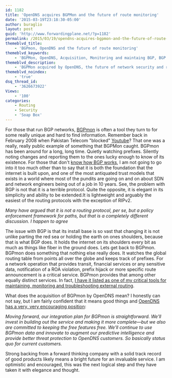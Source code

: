 ```yaml
---
id: 1182
title: 'OpenDNS acquires BGPMon and the future of route monitoring'
date: '2015-03-19T23:18:30-05:00'
author: buraglio
layout: post
guid: 'http://www.forwardingplane.net/?p=1182'
permalink: /2015/03/19/opendns-acquires-bgpmon-and-the-future-of-route-monitoring/
themeblvd_title:
    - 'BGPmon, OpenDNS and the future of route monitoring'
themeblvd_keywords:
    - 'BGPMon, OpenDNS, Acquisition, Monitoring and maintaing BGP, BGP monitoring, prefix hijack notification, buraglio, nick buraglio bgp, route monitoring.'
themeblvd_description:
    - 'BGPMon acquired by OpenDNS, the future of network security and route monitoring. '
themeblvd_noindex:
    - 'true'
dsq_thread_id:
    - '3626673922'
Views:
    - '100'
categories:
    - Routing
    - Security
    - 'Soap Box'
---
```


<p>For those that run BGP networks, <a href="http://www.bgpmon.net">BGPmon</a> is often a tool they turn to for some really unique and hard to find information. Remember back in February 2008 when Pakistan Telecom "blocked" <a href="http://www.youtube.com/buraglio">Youtube</a>? That one was a really, really public example of something that BGPMon caught. BGPmon has been around for a long, long time. Quietly watching prefixes. Silently noting changes and reporting them to the ones lucky enough to know of its existence. For those that don't <a href="http://searchtelecom.techtarget.com/feature/BGP-essentials-The-protocol-that-makes-the-Internet-work">know how BGP works</a>, I am not going to go into it too much other than to say that it is both the foundation that the internet is built upon, and one of the most antiquated trust models that exists in a world where most of the pundits are going on and on about SDN and network engineers being out of a job in 10 years. See, the problem with BGP is not that it is a terrible protocol. Quite the opposite, it is elegant in its simplicity and ability to be extended.It is lightweight and arguably the easiest of the routing protocols with the exception of RIPv2.</p>
<p><em>Many have argued that it is not a routing protocol, per se, but a policy enforcement framework for paths, but that is a completely different discussion. I happen to agree</em></p>
<p>The issue with BGP is that its install base is so vast that changing it is not unlike parting the red sea or holding the earth on ones shoulders, because that is what BGP does. It holds the internet on its shoulders every bit as much as things like fiber in the ground does. Lets get back to BGPmon. BGPmon does something that nothing else really does. It watches the global routing table from points all over the globe and keeps track of prefixes. For a network operation that provides transit, financial services or any sensitive data, notification of a ROA violation, prefix hijack or more specific route announcement is a critical service. BGPmon provides that among other equally distinct services. In fact, <a href="https://www.forwardingplane.net/2014/03/bgp-tools-troubleshooting-and-monitoring-external-routing-in-a-nutshell/">I have it listed as one of my critical tools for maintaining, monitoring and troubleshooting external routing</a>.</p>
<p>What does the acquisition of BGPmon by OpenDNS mean? I honestly can not say, but I am fairly confident that it means good things and <a href="https://blog.opendns.com/2015/03/12/opendns-acquires-bgpmon/">OpenDNS has a very, very encouraging position</a>:</p>
<p><em>Moving forward, our integration plan for BGPmon is straightforward. We’ll invest in building out the service and making it more complete—but we also are committed to keeping the free features free. We’ll continue to use BGPmon data and innovate to augment our predictive intelligence and provide better threat protection to OpenDNS customers. So basically status quo for current customers.</em></p>
<p>Strong backing from a forward thinking company with a solid track record of good products likely means a bright future for an invaluable service. I am optimistic and encouraged, this was the next logical step and they have taken it with elegance and thought.</p>
